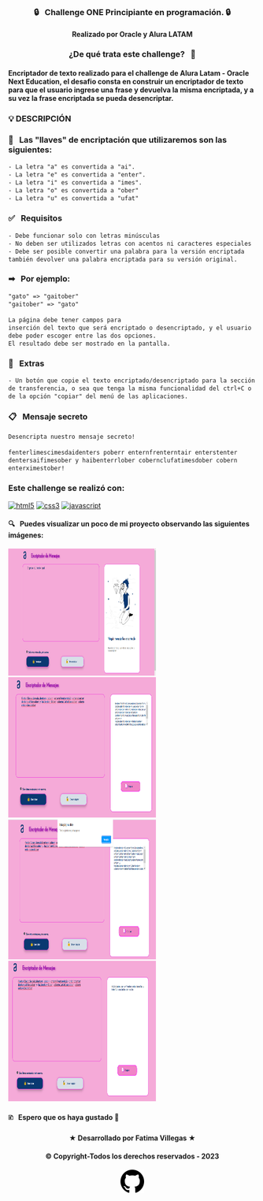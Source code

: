 ### <div align="center"> &#128274; &nbsp; Challenge ONE Principiante en programación. &#128274;</p>

#### <p align="center"> Realizado por Oracle y Alura LATAM </p>

### <div align="center">¿De qué trata este challenge? &nbsp; &#129300; </div>

#### <p>Encriptador de texto realizado para el challenge de Alura Latam - Oracle Next Education, el desafio consta en construir un encriptador de texto para que el usuario ingrese una frase y devuelva la misma encriptada, y a su vez la frase encriptada se pueda desencriptar.</p>

### <p> &#128161; DESCRIPCIÓN</p>

### <p> &#128273; &nbsp; Las "llaves" de encriptación que utilizaremos son las siguientes: </p>

```
- La letra "a" es convertida a "ai".
- La letra "e" es convertida a "enter".
- La letra "i" es convertida a "imes".
- La letra "o" es convertida a "ober"
- La letra "u" es convertida a "ufat"
```
### <p> &#9989; &nbsp; Requisitos </p>
```
- Debe funcionar solo con letras minúsculas
- No deben ser utilizados letras con acentos ni caracteres especiales
- Debe ser posible convertir una palabra para la versión encriptada también devolver una palabra encriptada para su versión original.
```
### <p> &#10145; &nbsp; Por ejemplo: </p>
```
"gato" => "gaitober"
"gaitober" => "gato"

La página debe tener campos para
inserción del texto que será encriptado o desencriptado, y el usuario debe poder escoger entre las dos opciones.
El resultado debe ser mostrado en la pantalla.
```
### <p> &#128204; &nbsp; Extras </p>
```
- Un botón que copie el texto encriptado/desencriptado para la sección de transferencia, o sea que tenga la misma funcionalidad del ctrl+C o de la opción "copiar" del menú de las aplicaciones.
```
### <p> &#128203; &nbsp; Mensaje secreto </p>
```
Desencripta nuestro mensaje secreto!

fenterlimescimesdaidenters poberr enternfrenterntair enterstenter dentersaifimesober y haibenterrlober cobernclufatimesdober cobern enterximestober!

```
### Este challenge se realizó con:
<a href="https://www.w3.org/html/" target="_blank"><img src="https://www.svgrepo.com/show/373669/html.svg" alt="html5" width="40" height="40"/></a>
<a href="https://www.w3schools.com/css/" target="_blank"><img src="https://www.svgrepo.com/show/373535/css.svg" alt="css3" width="40" height="40"/></a>
<a href="https://developer.mozilla.org/en-US/docs/Web/JavaScript" target="_blank"><img src="https://www.svgrepo.com/show/349419/javascript.svg" alt="javascript" width="40" height="40"/></a>

#### <p> &#128269; &nbsp; Puedes visualizar un poco de mi proyecto observando las siguientes imágenes: </p>

<img src="carpeta_imagenes/captura1.png" alt="html5" width="300px" height="258px"/> &nbsp; &nbsp; <img src="carpeta_imagenes/captura2.png" alt="html5" width="300px" height= "285px"/> &nbsp; &nbsp; <img src="carpeta_imagenes/captura3.png" alt="html5" width="300px" height= "285px"/> &nbsp; &nbsp; <img src="carpeta_imagenes/captura4.png" alt="html5" width="300px" height= "285px"/>
</p>

#### <p> 	&#128456; &nbsp; Espero que os haya gustado &#129321; </p>

#### <p align="center">&starf; Desarrollado por Fatima Villegas &starf; </p>
#### <p align="center"> &copy; Copyright-Todos los derechos reservados - 2023</p>
#### <p align="center"><img src="carpeta_imagenes//github.svg"></p>
